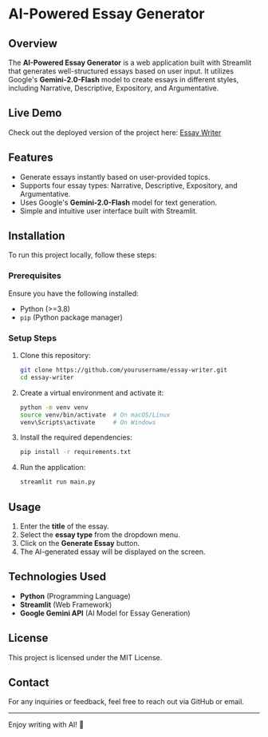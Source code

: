 # AI-Powered Essay Generator

## Overview
The **AI-Powered Essay Generator** is a web application built with Streamlit that generates well-structured essays based on user input. It utilizes Google's **Gemini-2.0-Flash** model to create essays in different styles, including Narrative, Descriptive, Expository, and Argumentative.

## Live Demo
Check out the deployed version of the project here: [Essay Writer](https://essaywriter-akshay.streamlit.app/)

## Features
- Generate essays instantly based on user-provided topics.
- Supports four essay types: Narrative, Descriptive, Expository, and Argumentative.
- Uses Google's **Gemini-2.0-Flash** model for text generation.
- Simple and intuitive user interface built with Streamlit.

## Installation
To run this project locally, follow these steps:

### Prerequisites
Ensure you have the following installed:
- Python (>=3.8)
- `pip` (Python package manager)

### Setup Steps
1. Clone this repository:
   ```sh
   git clone https://github.com/yourusername/essay-writer.git
   cd essay-writer
   ```
2. Create a virtual environment and activate it:
   ```sh
   python -m venv venv
   source venv/bin/activate  # On macOS/Linux
   venv\Scripts\activate     # On Windows
   ```
3. Install the required dependencies:
   ```sh
   pip install -r requirements.txt
   ```
4. Run the application:
   ```sh
   streamlit run main.py
   ```

## Usage
1. Enter the **title** of the essay.
2. Select the **essay type** from the dropdown menu.
3. Click on the **Generate Essay** button.
4. The AI-generated essay will be displayed on the screen.

## Technologies Used
- **Python** (Programming Language)
- **Streamlit** (Web Framework)
- **Google Gemini API** (AI Model for Essay Generation)

## License
This project is licensed under the MIT License.

## Contact
For any inquiries or feedback, feel free to reach out via GitHub or email.

---

Enjoy writing with AI! 🚀

